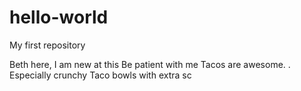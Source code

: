 # hello-world
My first repository


Beth here, I am new at this
Be patient with me 
Tacos are awesome. .  Especially crunchy Taco bowls with extra sc
